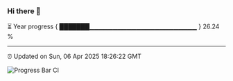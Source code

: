 ### Hi there 👋

⏳ Year progress { ███████▁▁▁▁▁▁▁▁▁▁▁▁▁▁▁▁▁▁▁▁▁▁▁ } 26.24 %

---

⏰ Updated on Sun, 06 Apr 2025 18:26:22 GMT

![Progress Bar CI](https://github.com/liununu/liununu/workflows/Progress%20Bar%20CI/badge.svg)
